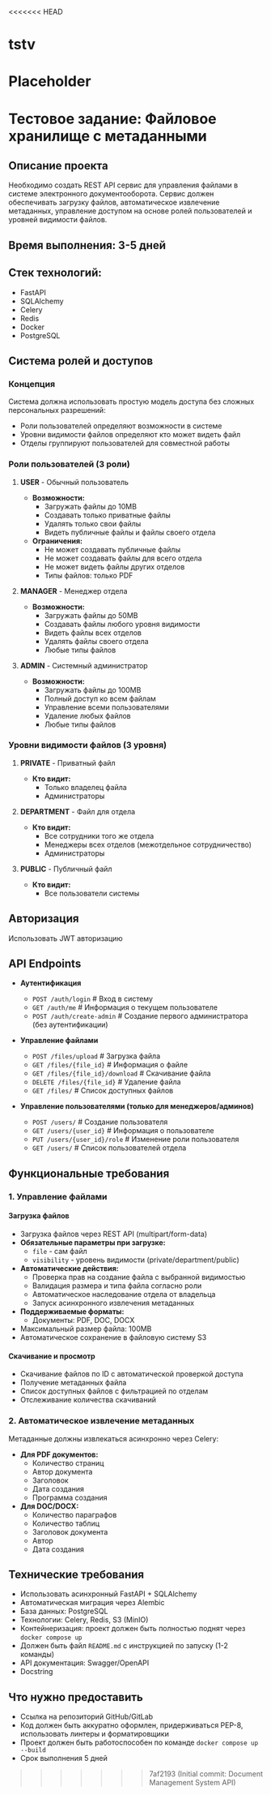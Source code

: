 <<<<<<< HEAD
# tstv
Placeholder
=======
# Тестовое задание: Файловое хранилище с метаданными

## Описание проекта
Необходимо создать REST API сервис для управления файлами в системе электронного документооборота. Сервис должен обеспечивать загрузку файлов, автоматическое извлечение метаданных, управление доступом на основе ролей пользователей и уровней видимости файлов.

## Время выполнения: 3-5 дней

## Стек технологий:
- FastAPI
- SQLAlchemy
- Celery
- Redis
- Docker
- PostgreSQL

## Система ролей и доступов
### Концепция
Система должна использовать простую модель доступа без сложных персональных разрешений:
- Роли пользователей определяют возможности в системе
- Уровни видимости файлов определяют кто может видеть файл
- Отделы группируют пользователей для совместной работы

### Роли пользователей (3 роли)
1.  **USER** - Обычный пользователь
    *   **Возможности:**
        *   Загружать файлы до 10MB
        *   Создавать только приватные файлы
        *   Удалять только свои файлы
        *   Видеть публичные файлы и файлы своего отдела
    *   **Ограничения:**
        *   Не может создавать публичные файлы
        *   Не может создавать файлы для всего отдела
        *   Не может видеть файлы других отделов
        *   Типы файлов: только PDF

2.  **MANAGER** - Менеджер отдела
    *   **Возможности:**
        *   Загружать файлы до 50MB
        *   Создавать файлы любого уровня видимости
        *   Видеть файлы всех отделов
        *   Удалять файлы своего отдела
        *   Любые типы файлов

3.  **ADMIN** - Системный администратор
    *   **Возможности:**
        *   Загружать файлы до 100MB
        *   Полный доступ ко всем файлам
        *   Управление всеми пользователями
        *   Удаление любых файлов
        *   Любые типы файлов

### Уровни видимости файлов (3 уровня)
1.  **PRIVATE** - Приватный файл
    *   **Кто видит:**
        *   Только владелец файла
        *   Администраторы

2.  **DEPARTMENT** - Файл для отдела
    *   **Кто видит:**
        *   Все сотрудники того же отдела
        *   Менеджеры всех отделов (межотдельное сотрудничество)
        *   Администраторы

3.  **PUBLIC** - Публичный файл
    *   **Кто видит:**
        *   Все пользователи системы

## Авторизация
Использовать JWT авторизацию

## API Endpoints
-   **Аутентификация**
    -   `POST /auth/login` # Вход в систему
    -   `GET /auth/me` # Информация о текущем пользователе
    -   `POST /auth/create-admin` # Создание первого администратора (без аутентификации)

-   **Управление файлами**
    -   `POST /files/upload` # Загрузка файла
    -   `GET /files/{file_id}` # Информация о файле
    -   `GET /files/{file_id}/download` # Скачивание файла
    -   `DELETE /files/{file_id}` # Удаление файла
    -   `GET /files/` # Список доступных файлов

-   **Управление пользователями (только для менеджеров/админов)**
    -   `POST /users/` # Создание пользователя
    -   `GET /users/{user_id}` # Информация о пользователе
    -   `PUT /users/{user_id}/role` # Изменение роли пользователя
    -   `GET /users/` # Список пользователей отдела

## Функциональные требования
### 1. Управление файлами
#### Загрузка файлов
-   Загрузка файлов через REST API (multipart/form-data)
-   **Обязательные параметры при загрузке:**
    -   `file` - сам файл
    -   `visibility` - уровень видимости (private/department/public)
-   **Автоматические действия:**
    -   Проверка прав на создание файла с выбранной видимостью
    -   Валидация размера и типа файла согласно роли
    -   Автоматическое наследование отдела от владельца
    -   Запуск асинхронного извлечения метаданных
-   **Поддерживаемые форматы:**
    -   Документы: PDF, DOC, DOCX
-   Максимальный размер файла: 100MB
-   Автоматическое сохранение в файловую систему S3

#### Скачивание и просмотр
-   Скачивание файлов по ID с автоматической проверкой доступа
-   Получение метаданных файла
-   Список доступных файлов с фильтрацией по отделам
-   Отслеживание количества скачиваний

### 2. Автоматическое извлечение метаданных
Метаданные должны извлекаться асинхронно через Celery:
-   **Для PDF документов:**
    -   Количество страниц
    -   Автор документа
    -   Заголовок
    -   Дата создания
    -   Программа создания
-   **Для DOC/DOCX:**
    -   Количество параграфов
    -   Количество таблиц
    -   Заголовок документа
    -   Автор
    -   Дата создания

## Технические требования
-   Использовать асинхронный FastAPI + SQLAlchemy
-   Автоматическая миграция через Alembic
-   База данных: PostgreSQL
-   Технологии: Celery, Redis, S3 (MinIO)
-   Контейнеризация: проект должен быть полностью поднят через `docker compose up`
-   Должен быть файл `README.md` с инструкцией по запуску (1-2 команды)
-   API документация: Swagger/OpenAPI
-   Docstring

## Что нужно предоставить
-   Ссылка на репозиторий GitHub/GitLab
-   Код должен быть аккуратно оформлен, придерживаться PEP-8, использовать линтеры и форматировщики
-   Проект должен быть работоспособен по команде `docker compose up --build`
-   Срок выполнения 5 дней
>>>>>>> 7af2193 (Initial commit: Document Management System API)
